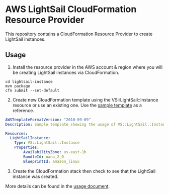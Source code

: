 # AWS LightSail CloudFormation Resource Provider

This repository contains a CloudFormation Resource Provider to create LightSail instances.

## Usage

1. Install the resource provider in the AWS account & region where you will be creating LightSail instances via CloudFormation.
```
cd lightsail-instance
mvn package
cfn submit --set-default
```

2. Create new CloudFormation template using the VS::LightSail::Instance resource or use an existing one.  Use the [sample template](https://github.com/vinayselvaraj/aws-cloudformation-resource-providers-lightsail/blob/master/lightsail-instance/sample.yaml) as a reference.

```yaml
AWSTemplateFormatVersion: "2010-09-09"
Description: Sample template showing the usage of VS::LightSail::Instance

Resources:
  LightSailInstance:
    Type: VS::LightSail::Instance
    Properties:
        AvailabilityZone: us-east-1b
        BundleId: nano_2_0
        BlueprintId: amazon_linux
```

3. Create the CloudFormation stack then check to see that the LightSail instance was created.

More details can be found in the [usage document](https://github.com/vinayselvaraj/aws-cloudformation-resource-providers-lightsail/blob/master/lightsail-instance/docs/README.md).